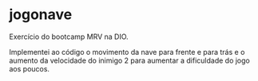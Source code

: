 # jogonave

Exercício do bootcamp MRV na DIO.

Implementei ao código o movimento da nave para frente e para trás e o aumento da velocidade do inimigo 2 para aumentar a dificuldade do jogo aos poucos.
